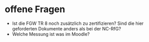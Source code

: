 # offene Fragen

- Ist die FGW TR 8 noch zusätzlich zu zertifizieren? Sind die hier geforderten Dokumente anders als bei der NC-RfG?
- Welche Messung ist was im Moodle?